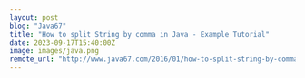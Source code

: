 ```yaml
---
layout: post
blog: "Java67"
title: "How to split String by comma in Java - Example Tutorial"
date: 2023-09-17T15:40:00Z
image: images/java.png
remote_url: "http://www.java67.com/2016/01/how-to-split-string-by-comma-in-java-with-example.html"
---
```

